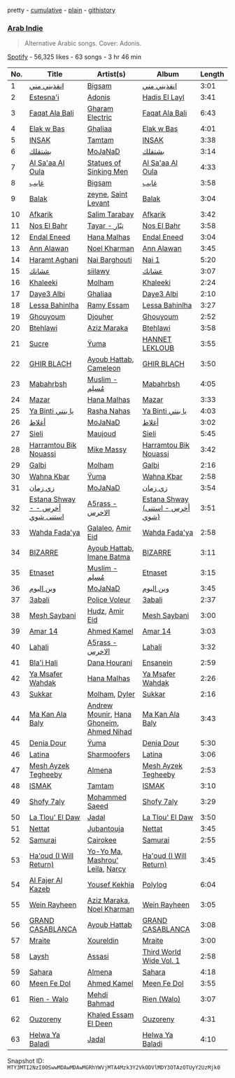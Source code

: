pretty - [cumulative](/playlists/cumulative/37i9dQZF1DWUQM3rmTXpBR.md) - [plain](/playlists/plain/37i9dQZF1DWUQM3rmTXpBR) - [githistory](https://github.githistory.xyz/mackorone/spotify-playlist-archive/blob/main/playlists/plain/37i9dQZF1DWUQM3rmTXpBR)

### [Arab Indie](https://open.spotify.com/playlist/37i9dQZF1DWUQM3rmTXpBR)

> Alternative Arabic songs\. Cover: Adonis.

[Spotify](https://open.spotify.com/user/spotify) - 56,325 likes - 63 songs - 3 hr 46 min

| No. | Title | Artist(s) | Album | Length |
|---|---|---|---|---|
| 1 | [انقذيني مني](https://open.spotify.com/track/1zAuToKatU8CEw01ZCcjQ5) | [Bigsam](https://open.spotify.com/artist/20T7aJPzK6LoFR0GRFdNW8) | [انقذيني مني](https://open.spotify.com/album/2OfTZgFt2qN1Rlf52Ec45s) | 3:01 |
| 2 | [Estesna'i](https://open.spotify.com/track/2ZR3Vb01kfWlNDQ6P16Qjv) | [Adonis](https://open.spotify.com/artist/6LfzZtIFWlA5YdsVrAu8Xv) | [Hadis El Layl](https://open.spotify.com/album/01Gq3fakZdS0h4sk6pKwea) | 3:41 |
| 3 | [Faqat Ala Bali](https://open.spotify.com/track/1wuVpWw54aPEeTrr95uRjp) | [Gharam Electric](https://open.spotify.com/artist/7bSZexnmG19HNWsNh1xok7) | [Faqat Ala Bali](https://open.spotify.com/album/3q8zNHHfUUAMrNgDIan35P) | 6:43 |
| 4 | [Elak w Bas](https://open.spotify.com/track/16QkRfapLRwe9kBtYlctFC) | [Ghaliaa](https://open.spotify.com/artist/3FVonQ6pTMMbqYb0Rf7WE8) | [Elak w Bas](https://open.spotify.com/album/6YkN9Z2hJk7g9h2aeBN7RY) | 4:01 |
| 5 | [INSAK](https://open.spotify.com/track/50MBVBBWsWtxqb2QICAyB8) | [Tamtam](https://open.spotify.com/artist/0L8dLj3QGxHctqkzapPfio) | [INSAK](https://open.spotify.com/album/7egTXypIPpJkYczCCaiLto) | 3:38 |
| 6 | [بشتقلك](https://open.spotify.com/track/0P57Kf5Je5ybQZmfmpkUSC) | [MoJaNaD](https://open.spotify.com/artist/1LTJFwU5wuzqgYWzvkqBix) | [بشتقلك](https://open.spotify.com/album/6Za6yUuQL2iyxYcbkF5svE) | 3:14 |
| 7 | [Al Sa'aa Al Oula](https://open.spotify.com/track/7hQSSr9kFGmM1zyQmeIkPw) | [Statues of Sinking Men](https://open.spotify.com/artist/0Yb1BJkuMs6USz8shheqxY) | [Al Sa'aa Al Oula](https://open.spotify.com/album/0Zucsn1XIbYo6OZ2wel2hB) | 4:33 |
| 8 | [غايب](https://open.spotify.com/track/3KntmeYoXY9wFr0vMslHnM) | [Bigsam](https://open.spotify.com/artist/20T7aJPzK6LoFR0GRFdNW8) | [غايب](https://open.spotify.com/album/7jmeyI1M0wAXHXC4TQJERP) | 3:58 |
| 9 | [Balak](https://open.spotify.com/track/5x7LMsSBWbQlLnmxF3U5PC) | [zeyne](https://open.spotify.com/artist/4yuZxu7joQOFtplpMAsxlf), [Saint Levant](https://open.spotify.com/artist/5ZZsFnpO7frU8h5xH1wtjT) | [Balak](https://open.spotify.com/album/2I2lamkjFbeLFLUEcH8SAc) | 3:04 |
| 10 | [Afkarik](https://open.spotify.com/track/1ebIGIiewKtLSjLf6n76KX) | [Salim Tarabay](https://open.spotify.com/artist/4gLyumFZwjNYDdiHPpl9Pq) | [Afkarik](https://open.spotify.com/album/4aATb7Kb0iTifiMphvFpbW) | 3:42 |
| 11 | [Nos El Bahr](https://open.spotify.com/track/3uUUJo8kymUm0a9L7JSEDF) | [Tayar \- تيّار](https://open.spotify.com/artist/6ntwC60sylc4u0Npjoj6GM) | [Nos El Bahr](https://open.spotify.com/album/5b7quz61hkXH51ocDuSeCp) | 3:58 |
| 12 | [Endal Eneed](https://open.spotify.com/track/4p3XxooOxt2YHbC9DTI0mj) | [Hana Malhas](https://open.spotify.com/artist/0EQjOxeqpT2ebzA1NvT9Cu) | [Endal Eneed](https://open.spotify.com/album/7ygqnUn67EX1VQ9DUA0JSp) | 3:04 |
| 13 | [Ann Alawan](https://open.spotify.com/track/2xVKEPd40xSs0LJbr6SNYa) | [Noel Kharman](https://open.spotify.com/artist/76G2QPGz4HBmhn0D3vr9UL) | [Ann Alawan](https://open.spotify.com/album/6COdyb4CSsqAvdvQGcOPMg) | 3:45 |
| 14 | [Haramt Aghani](https://open.spotify.com/track/0c2pXS4IL185gDEpqwgPUF) | [Nai Barghouti](https://open.spotify.com/artist/78XHgIjAv0tqb9hVRUsifg) | [Nai 1](https://open.spotify.com/album/6FM6CAZnjQkvS8lnsaYba6) | 5:20 |
| 15 | [عشانك](https://open.spotify.com/track/0cJ6V9clK0gZCwPHxgKB5D) | [siilawy](https://open.spotify.com/artist/5VZr6vX1UPRRf9tneUEi2B) | [عشانك](https://open.spotify.com/album/7IeH8T12RVRbIlppvS83x3) | 3:07 |
| 16 | [Khaleeki](https://open.spotify.com/track/03rXpc8P0yMF6X3GShm40h) | [Molham](https://open.spotify.com/artist/0QQoEM8PaO0N5y1frRGKom) | [Khaleeki](https://open.spotify.com/album/5q1pW37eb9Pf7iuayk4Gcr) | 2:24 |
| 17 | [Daye3 Albi](https://open.spotify.com/track/5oGI0mFfViPH2i8sP8XnnS) | [Ghaliaa](https://open.spotify.com/artist/3FVonQ6pTMMbqYb0Rf7WE8) | [Daye3 Albi](https://open.spotify.com/album/0KYywGAwgeVKlWqAoohIw2) | 2:10 |
| 18 | [Lessa Bahinlha](https://open.spotify.com/track/5Hto3NaFsv1or3zn3GdfY3) | [Ramy Essam](https://open.spotify.com/artist/7axpCYU6YisPgZQXYzNzis) | [Lessa Bahinlha](https://open.spotify.com/album/428C46dH0EBtXIbzpeLSGO) | 3:27 |
| 19 | [Ghouyoum](https://open.spotify.com/track/1AXZnMghQkWIF2kMDwrRG7) | [Djouher](https://open.spotify.com/artist/75opyvDai90a20RL9VSa7D) | [Ghouyoum](https://open.spotify.com/album/5C7TNv7NdJ8UPHx4QAnYqB) | 2:52 |
| 20 | [Btehlawi](https://open.spotify.com/track/66UCyK1oHFYh5ZPWQ4HDM8) | [Aziz Maraka](https://open.spotify.com/artist/2qi698G7BphxwdPUbQgZMU) | [Btehlawi](https://open.spotify.com/album/6RMeF8BJpHflkaQkgrgSvH) | 3:58 |
| 21 | [Sucre](https://open.spotify.com/track/6B9scelTq5dAqEQAhScDQq) | [Ÿuma](https://open.spotify.com/artist/1PRH2VLBHk1kMY2BFI0GQW) | [HANNET LEKLOUB](https://open.spotify.com/album/2puCXbeZ2wvKFPa2MGCsql) | 3:55 |
| 22 | [GHIR BLACH](https://open.spotify.com/track/0R3Y8nj4PvdAAOcxEkBaPE) | [Ayoub Hattab](https://open.spotify.com/artist/718mVE4zMicra6iqqKY5h3), [Cameleon](https://open.spotify.com/artist/6S2OpU5mNabEiTOEcTJ8Y9) | [GHIR BLACH](https://open.spotify.com/album/41BXgKi4Ad4ZZ6dgYB5yG0) | 3:50 |
| 23 | [Mabahrbsh](https://open.spotify.com/track/5HSq2VMchKdVRXR9B1jpgr) | [Muslim \- مُسلِم](https://open.spotify.com/artist/2PM82jOCB674w4BL08zFVS) | [Mabahrbsh](https://open.spotify.com/album/4T7NjcvE00AM4tNqYpIYu5) | 4:05 |
| 24 | [Mazar](https://open.spotify.com/track/7eImI2kX2WQWqp1fJACLCP) | [Hana Malhas](https://open.spotify.com/artist/0EQjOxeqpT2ebzA1NvT9Cu) | [Mazar](https://open.spotify.com/album/5zVetj7wtk6lVU0KcZhuXn) | 3:33 |
| 25 | [Ya Binti يا بنتي](https://open.spotify.com/track/26NE022e5BfYdvYh9okReN) | [Rasha Nahas](https://open.spotify.com/artist/6kA597KeEKoghJHvQ92RYO) | [Ya Binti يا بنتي](https://open.spotify.com/album/49TmFXyLavSzC02TC1sbWg) | 4:03 |
| 26 | [أغلاط](https://open.spotify.com/track/0nDgOVERfNUrwcLisM2S80) | [MoJaNaD](https://open.spotify.com/artist/1LTJFwU5wuzqgYWzvkqBix) | [أغلاط](https://open.spotify.com/album/1FdXhZQfxKyqn1mldknNgT) | 3:02 |
| 27 | [Sieli](https://open.spotify.com/track/34zQrwOc1XfE7UUvGZruuA) | [Maujoud](https://open.spotify.com/artist/30Hwqlea9IBZ9CDaFsUU6I) | [Sieli](https://open.spotify.com/album/1lfY8HkF1LuHU19pdKSXOs) | 5:45 |
| 28 | [Harramtou Bik Nouassi](https://open.spotify.com/track/0X98TbrviHZE701yHNPPEJ) | [Mike Massy](https://open.spotify.com/artist/4g5NYCLpdbph9wm6QUaFmd) | [Harramtou Bik Nouassi](https://open.spotify.com/album/2QmHwn6lvPK84GTlFKdZDe) | 3:42 |
| 29 | [Galbi](https://open.spotify.com/track/2XuqFsSXzQQ5VIVnxJsYuQ) | [Molham](https://open.spotify.com/artist/0QQoEM8PaO0N5y1frRGKom) | [Galbi](https://open.spotify.com/album/3INMinVy8sVP4MBZmUfhCH) | 2:16 |
| 30 | [Wahna Kbar](https://open.spotify.com/track/7MUFWM9ColelDcWwUNpllS) | [Ÿuma](https://open.spotify.com/artist/1PRH2VLBHk1kMY2BFI0GQW) | [Wahna Kbar](https://open.spotify.com/album/3xGHjKsxftZypjhKbL8tA8) | 2:58 |
| 31 | [زي زمان](https://open.spotify.com/track/57Hzblv2Su9kcvpQ6Wuis3) | [MoJaNaD](https://open.spotify.com/artist/1LTJFwU5wuzqgYWzvkqBix) | [زي زمان](https://open.spotify.com/album/4VvlIUieIPAhvIO3tBRwMY) | 3:54 |
| 32 | [Estana Shway \- أخرس \- استنى شوي](https://open.spotify.com/track/3TabrhNZICePlryYNcw4C9) | [A5rass \- الاخرس](https://open.spotify.com/artist/5xnWZW2Jslqu07aO3gTZA4) | [Estana Shway \(أخرس \- استنى شوي\)](https://open.spotify.com/album/46o2uznwnj6kiw4NYa2rtc) | 3:51 |
| 33 | [Wahda Fada'ya](https://open.spotify.com/track/5zMYGqq1UgoyyyevlTz1BD) | [Galaleo](https://open.spotify.com/artist/60W1OtLk0gjWoE4kEP8tuY), [Amir Eid](https://open.spotify.com/artist/1dYkjdBHkbyolcShgkh2Vp) | [Wahda Fada'ya](https://open.spotify.com/album/1Vdrh8MWfQxgq1gistq2PR) | 2:58 |
| 34 | [BIZARRE](https://open.spotify.com/track/1G8U48aUerp6MJ3GpdH2VP) | [Ayoub Hattab](https://open.spotify.com/artist/718mVE4zMicra6iqqKY5h3), [Imane Batma](https://open.spotify.com/artist/7IbIXdhtRlVPKiyIdOStgP) | [BIZARRE](https://open.spotify.com/album/65Usg4LljKNGmUiohPoJhL) | 3:11 |
| 35 | [Etnaset](https://open.spotify.com/track/5hiQSNo6jQbQ2m2gBZs7bU) | [Muslim \- مُسلِم](https://open.spotify.com/artist/2PM82jOCB674w4BL08zFVS) | [Etnaset](https://open.spotify.com/album/5nE6ovXOMjYZ1UG695iIkU) | 3:15 |
| 36 | [وين اليوم](https://open.spotify.com/track/3D4FAxWer4j9RD2ASrdfv2) | [MoJaNaD](https://open.spotify.com/artist/1LTJFwU5wuzqgYWzvkqBix) | [وين اليوم](https://open.spotify.com/album/4Bw1p9br1qbIaA8tZz42td) | 3:45 |
| 37 | [3abali](https://open.spotify.com/track/7be2niudzNWRnBdhTMKzWz) | [Police Voleur](https://open.spotify.com/artist/4ZIaNtLAJXK0Bee9QHJ9MR) | [3abali](https://open.spotify.com/album/0JUu2lcXnRmvJwAy7V32V1) | 2:37 |
| 38 | [Mesh Saybani](https://open.spotify.com/track/5qO0ltb9QRvQvj2c7San3y) | [Hudz](https://open.spotify.com/artist/1ffKtN3dRJOQKTUm1pkDGM), [Amir Eid](https://open.spotify.com/artist/1dYkjdBHkbyolcShgkh2Vp) | [Mesh Saybani](https://open.spotify.com/album/1QLI8mWdXlxempEeh3AlRV) | 3:00 |
| 39 | [Amar 14](https://open.spotify.com/track/2O36wGSupi2wumi360NBxz) | [Ahmed Kamel](https://open.spotify.com/artist/41g2nSmocqVLuYnmndxefu) | [Amar 14](https://open.spotify.com/album/2Wj3ovxVaSyHaBD2yWca1Y) | 3:03 |
| 40 | [Lahali](https://open.spotify.com/track/5QHKRsNsL8c6sXCSNnIhAc) | [A5rass \- الاخرس](https://open.spotify.com/artist/5xnWZW2Jslqu07aO3gTZA4) | [Lahali](https://open.spotify.com/album/4pRNXnc15ezxYlvUDoeMW9) | 3:32 |
| 41 | [Bla'i Hali](https://open.spotify.com/track/33TYziNjMe6yNuV2tgkmq8) | [Dana Hourani](https://open.spotify.com/artist/15hYqWGQsqwtFi7FgLE4i6) | [Ensanein](https://open.spotify.com/album/38MJVqssjkHcmUZKM9ERUt) | 2:59 |
| 42 | [Ya Msafer Wahdak](https://open.spotify.com/track/1zPfv9d1zoorqjH3rVQq04) | [Hana Malhas](https://open.spotify.com/artist/0EQjOxeqpT2ebzA1NvT9Cu) | [Ya Msafer Wahdak](https://open.spotify.com/album/6C9tz8uAtt3WVIIH4P3Gjo) | 2:26 |
| 43 | [Sukkar](https://open.spotify.com/track/4OcGPIHDcFZcGB5seRrfIm) | [Molham](https://open.spotify.com/artist/0QQoEM8PaO0N5y1frRGKom), [Dyler](https://open.spotify.com/artist/6YczkNz5V8O3xnSrYbVEiU) | [Sukkar](https://open.spotify.com/album/6Tzgry4wnabAF4gpSff1uO) | 2:16 |
| 44 | [Ma Kan Ala Baly](https://open.spotify.com/track/1055RLG3kqVGBfOusIH8wg) | [Andrew Mounir](https://open.spotify.com/artist/5j87IbPLinOmiegvVuuDAA), [Hana Ghoneim](https://open.spotify.com/artist/6Ob3o641XhD90mvYqSU4Uk), [Ahmed Nihad](https://open.spotify.com/artist/2nRvsNbmm4kJSHmM3rel9r) | [Ma Kan Ala Baly](https://open.spotify.com/album/1tgXPdVUYVgPvb8vuXDvTZ) | 3:43 |
| 45 | [Denia Dour](https://open.spotify.com/track/6BLSn19vlhGLwoQWmPaDUc) | [Ÿuma](https://open.spotify.com/artist/1PRH2VLBHk1kMY2BFI0GQW) | [Denia Dour](https://open.spotify.com/album/7i0pjCbQ3amgxYoawJCx5o) | 5:30 |
| 46 | [Latina](https://open.spotify.com/track/42d62TnY6q3qVR5RiyaEps) | [Sharmoofers](https://open.spotify.com/artist/0qZ24TkLCHoE3ajCzGItJ1) | [Latina](https://open.spotify.com/album/7mljCWuvJRbbTazyT8R4rR) | 3:06 |
| 47 | [Mesh Ayzek Tegheeby](https://open.spotify.com/track/53Yk4qSPehpLV0tadM008N) | [Almena](https://open.spotify.com/artist/3dwnBsNq4R18t5SYNqJL37) | [Mesh Ayzek Tegheeby](https://open.spotify.com/album/7EAyzRoDL0zQwQjVNBarH6) | 2:53 |
| 48 | [ISMAK](https://open.spotify.com/track/04gRvCyz2JZZnvfEnW8pAQ) | [Tamtam](https://open.spotify.com/artist/0L8dLj3QGxHctqkzapPfio) | [ISMAK](https://open.spotify.com/album/6RHUwel7CdqLpPtpRRRrnL) | 3:10 |
| 49 | [Shofy 7aly](https://open.spotify.com/track/6sl5f589BUW7wz9EWpJG9Q) | [Mohammed Saeed](https://open.spotify.com/artist/1ZpCdBZ3rL0mXxMhzhOBvi) | [Shofy 7aly](https://open.spotify.com/album/7jGcinboojeSI12RzVeMW5) | 3:29 |
| 50 | [La Tlou' El Daw](https://open.spotify.com/track/0pHL3idFQ7AT944IFJQVH6) | [Jadal](https://open.spotify.com/artist/27OeswwNYFziNtyGMIHR0f) | [La Tlou' El Daw](https://open.spotify.com/album/3iyIcDBdCVnRHsN0zb6Q5h) | 3:50 |
| 51 | [Nettat](https://open.spotify.com/track/4cwCGscTjO9FwgtRU9QIAe) | [Jubantouja](https://open.spotify.com/artist/7m05rEUUQiViUHo1IPHz8x) | [Nettat](https://open.spotify.com/album/5mb0OTZwNStZXnIdWu7l7B) | 3:45 |
| 52 | [Samurai](https://open.spotify.com/track/7dTgSeAVu9EWJusdCsRyTo) | [Cairokee](https://open.spotify.com/artist/2GVksDv9UpY60i4CvytrZK) | [Samurai](https://open.spotify.com/album/17r6jfsKAlkpqUPuMOHClZ) | 2:55 |
| 53 | [Ha'oud \(I Will Return\)](https://open.spotify.com/track/1OExzy9fGc3TGP5zFvp0AH) | [Yo\-Yo Ma](https://open.spotify.com/artist/5Dl3HXZjG6ZOWT5cV375lk), [Mashrou' Leila](https://open.spotify.com/artist/2RIrl9cApI8HwM6aF4Jt5m), [Narcy](https://open.spotify.com/artist/0dkcQCK8GjDBCGrjlUJhlg) | [Ha'oud \(I Will Return\)](https://open.spotify.com/album/2sp15C7t9ATNj3TuJKDtWF) | 3:45 |
| 54 | [Al Fajer Al Kazeb](https://open.spotify.com/track/75f1DWsH7SzOHQbtURZf0u) | [Yousef Kekhia](https://open.spotify.com/artist/7EhcVdfydM4Hdfv5usdCRw) | [Polylog](https://open.spotify.com/album/68PRVUPTJsIygqpuDKrgXG) | 6:04 |
| 55 | [Wein Rayheen](https://open.spotify.com/track/7mHpjI49tleTX9YezPPqS6) | [Aziz Maraka](https://open.spotify.com/artist/2qi698G7BphxwdPUbQgZMU), [Noel Kharman](https://open.spotify.com/artist/76G2QPGz4HBmhn0D3vr9UL) | [Wein Rayheen](https://open.spotify.com/album/4bcHZwnRYGf63bmvfpUFDq) | 3:05 |
| 56 | [GRAND CASABLANCA](https://open.spotify.com/track/0XSH8YUaehYghWI5Mw2FYC) | [Ayoub Hattab](https://open.spotify.com/artist/718mVE4zMicra6iqqKY5h3) | [GRAND CASABLANCA](https://open.spotify.com/album/7eKFo8B2iSBV9KMZ7rqKsY) | 3:08 |
| 57 | [Mraite](https://open.spotify.com/track/7mEO8E9koxx19CywaN0pwi) | [Xoureldin](https://open.spotify.com/artist/6dGfzQZmB2W9ImyY2wIMUi) | [Mraite](https://open.spotify.com/album/4pPi3KRT8uRBS1svqdbUqN) | 3:00 |
| 58 | [Laysh](https://open.spotify.com/track/6cOEsSZeuzPX3V2GgvB4CF) | [Assasi](https://open.spotify.com/artist/1TuHc6zFa31PJpMpvyKZoz) | [Third World Wide Vol\. 1](https://open.spotify.com/album/0hFSce1HiBRXsZaii7qAZh) | 2:58 |
| 59 | [Sahara](https://open.spotify.com/track/76rdCaOQc4RlzeilZ9ZffD) | [Almena](https://open.spotify.com/artist/3dwnBsNq4R18t5SYNqJL37) | [Sahara](https://open.spotify.com/album/4uyGKH3wKeFn9T7LH77NAp) | 4:18 |
| 60 | [Meen Fe Dol](https://open.spotify.com/track/63uctqlwCI5AxXYmpTVO2Z) | [Ahmed Kamel](https://open.spotify.com/artist/41g2nSmocqVLuYnmndxefu) | [Meen Fe Dol](https://open.spotify.com/album/2fxZ2DkwORuu1ZsolK4PiJ) | 3:55 |
| 61 | [Rien \- Walo](https://open.spotify.com/track/1VzK9N1vmvEStE4nfOGrWs) | [Mehdi Bahmad](https://open.spotify.com/artist/2JSanFrSbCNhXIolgRbW9T) | [Rien \(Walo\)](https://open.spotify.com/album/4Sm2NpOuvRhSzSrwO4U3sz) | 3:07 |
| 62 | [Ouzoreny](https://open.spotify.com/track/7MklY2GT9V5Lnd8ieXfFQ4) | [Khaled Essam El Deen](https://open.spotify.com/artist/3syfdFK4iR0fZ1xur7rNao) | [Ouzoreny](https://open.spotify.com/album/3J14UoBBPGZluNbNbnsBCu) | 4:31 |
| 63 | [Helwa Ya Baladi](https://open.spotify.com/track/16XFirWEReR8H21pJfIL49) | [Jadal](https://open.spotify.com/artist/27OeswwNYFziNtyGMIHR0f) | [Helwa Ya Baladi](https://open.spotify.com/album/25t09XMGJxntx0Yk8H1bev) | 4:10 |

Snapshot ID: `MTY3MTI2NzI0OSwwMDAwMDAwMGRhYWVjMTA4Mzk3Y2VkODVlMDY3OTAzOTUyY2UzMjk0`
